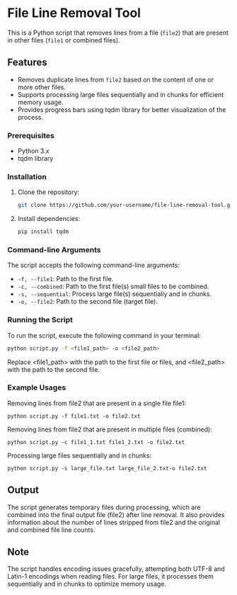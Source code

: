 # File Line Removal Tool

This is a Python script that removes lines from a file (`file2`) that are present in other files (`file1` or combined files).

## Features

- Removes duplicate lines from `file2` based on the content of one or more other files.
- Supports processing large files sequentially and in chunks for efficient memory usage.
- Provides progress bars using tqdm library for better visualization of the process.


### Prerequisites

- Python 3.x
- tqdm library

### Installation

1. Clone the repository:

    ```sh
    git clone https://github.com/your-username/file-line-removal-tool.git
    ```

2. Install dependencies:

    ```sh
    pip install tqdm
    ```

### Command-line Arguments

The script accepts the following command-line arguments:

- `-f, --file1`: Path to the first file.
- `-c, --combined`: Path to the first file(s) small files to be combined.
- `-s, --sequential`: Process large file(s) sequentially and in chunks.
- `-o, --file2`: Path to the second file (target file).

### Running the Script

To run the script, execute the following command in your terminal:

```bash
python script.py -f <file1_path> -o <file2_path>
```
Replace <file1_path> with the path to the first file or files, and <file2_path> with the path to the second file.

### Example Usages
Removing lines from file2 that are present in a single file file1:
```
python script.py -f file1.txt -o file2.txt
```
Removing lines from file2 that are present in multiple files (combined):
```
python script.py -c file1_1.txt file1_2.txt -o file2.txt
```
Processing large files sequentially and in chunks:
```
python script.py -s large_file.txt large_file_2.txt-o file2.txt
```
## Output
The script generates temporary files during processing, which are combined into the final output file (file2) after line removal. It also provides information about the number of lines stripped from file2 and the original and combined file line counts.

## Note
The script handles encoding issues gracefully, attempting both UTF-8 and Latin-1 encodings when reading files.
For large files, it processes them sequentially and in chunks to optimize memory usage.